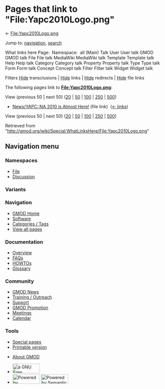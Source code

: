 <div id="mw-page-base" class="noprint">

</div>

<div id="mw-head-base" class="noprint">

</div>

<div id="content" class="mw-body" role="main">

<span id="top"></span>

<div id="mw-js-message" style="display:none;">

</div>



# <span dir="auto">Pages that link to "File:Yapc2010Logo.png"</span>

<div id="bodyContent">

<div id="contentSub">

←
[File:Yapc2010Logo.png](/wiki/File:Yapc2010Logo.png "File:Yapc2010Logo.png")

</div>

<div id="jump-to-nav" class="mw-jump">

Jump to: [navigation](#mw-navigation), [search](#p-search)

</div>

<div id="mw-content-text">

What links here Page:  Namespace:  all (Main) Talk User User talk GMOD
GMOD talk File File talk MediaWiki MediaWiki talk Template Template talk
Help Help talk Category Category talk Property Property talk Type Type
talk Form Form talk Concept Concept talk Filter Filter talk Widget
Widget talk

Filters
[Hide](/mediawiki/index.php?title=Special:WhatLinksHere/File:Yapc2010Logo.png&hidetrans=1 "Special:WhatLinksHere/File:Yapc2010Logo.png")
transclusions \|
[Hide](/mediawiki/index.php?title=Special:WhatLinksHere/File:Yapc2010Logo.png&hidelinks=1 "Special:WhatLinksHere/File:Yapc2010Logo.png")
links \|
[Hide](/mediawiki/index.php?title=Special:WhatLinksHere/File:Yapc2010Logo.png&hideredirs=1 "Special:WhatLinksHere/File:Yapc2010Logo.png")
redirects \|
[Hide](/mediawiki/index.php?title=Special:WhatLinksHere/File:Yapc2010Logo.png&hideimages=1 "Special:WhatLinksHere/File:Yapc2010Logo.png")
file links

The following pages link to
**[File:Yapc2010Logo.png](/wiki/File:Yapc2010Logo.png "File:Yapc2010Logo.png")**:

View (previous 50 \| next 50)
([20](/mediawiki/index.php?title=Special:WhatLinksHere/File:Yapc2010Logo.png&limit=20 "Special:WhatLinksHere/File:Yapc2010Logo.png")
\|
[50](/mediawiki/index.php?title=Special:WhatLinksHere/File:Yapc2010Logo.png&limit=50 "Special:WhatLinksHere/File:Yapc2010Logo.png")
\|
[100](/mediawiki/index.php?title=Special:WhatLinksHere/File:Yapc2010Logo.png&limit=100 "Special:WhatLinksHere/File:Yapc2010Logo.png")
\|
[250](/mediawiki/index.php?title=Special:WhatLinksHere/File:Yapc2010Logo.png&limit=250 "Special:WhatLinksHere/File:Yapc2010Logo.png")
\|
[500](/mediawiki/index.php?title=Special:WhatLinksHere/File:Yapc2010Logo.png&limit=500 "Special:WhatLinksHere/File:Yapc2010Logo.png"))

- [News/YAPC::NA 2010 is Almost
  Here!](/wiki/News/YAPC::NA_2010_is_Almost_Here! "News/YAPC::NA 2010 is Almost Here!")
  (file link) ‎ <span class="mw-whatlinkshere-tools">([←
  links](/mediawiki/index.php?title=Special:WhatLinksHere&target=News%2FYAPC%3A%3ANA+2010+is+Almost+Here%21 "Special:WhatLinksHere"))</span>

View (previous 50 \| next 50)
([20](/mediawiki/index.php?title=Special:WhatLinksHere/File:Yapc2010Logo.png&limit=20 "Special:WhatLinksHere/File:Yapc2010Logo.png")
\|
[50](/mediawiki/index.php?title=Special:WhatLinksHere/File:Yapc2010Logo.png&limit=50 "Special:WhatLinksHere/File:Yapc2010Logo.png")
\|
[100](/mediawiki/index.php?title=Special:WhatLinksHere/File:Yapc2010Logo.png&limit=100 "Special:WhatLinksHere/File:Yapc2010Logo.png")
\|
[250](/mediawiki/index.php?title=Special:WhatLinksHere/File:Yapc2010Logo.png&limit=250 "Special:WhatLinksHere/File:Yapc2010Logo.png")
\|
[500](/mediawiki/index.php?title=Special:WhatLinksHere/File:Yapc2010Logo.png&limit=500 "Special:WhatLinksHere/File:Yapc2010Logo.png"))

</div>

<div class="printfooter">

Retrieved from
"<http://gmod.org/wiki/Special:WhatLinksHere/File:Yapc2010Logo.png>"

</div>

<div id="catlinks" class="catlinks catlinks-allhidden">

</div>

<div class="visualClear">

</div>

</div>

</div>

<div id="mw-navigation">

## Navigation menu

<div id="mw-head">



<div id="left-navigation">

<div id="p-namespaces" class="vectorTabs" role="navigation"
aria-labelledby="p-namespaces-label">

### Namespaces

- <span id="ca-nstab-image"><a href="/wiki/File:Yapc2010Logo.png" accesskey="c"
  title="View the file page [c]">File</a></span>
- <span id="ca-talk"><a
  href="/mediawiki/index.php?title=File_talk:Yapc2010Logo.png&amp;action=edit&amp;redlink=1"
  accesskey="t"
  title="Discussion about the content page [t]">Discussion</a></span>

</div>

<div id="p-variants" class="vectorMenu emptyPortlet" role="navigation"
aria-labelledby="p-variants-label">

### 

### Variants[](#)

<div class="menu">

</div>

</div>

</div>

<div id="right-navigation">





</div>



</div>

</div>

</div>

<div id="mw-panel">

<div id="p-logo" role="banner">

<a href="/wiki/Main_Page"
style="background-image: url(http://gmod.org/images/GMOD-cogs.png);"
title="Visit the main page"></a>

</div>

<div id="p-Navigation" class="portal" role="navigation"
aria-labelledby="p-Navigation-label">

### Navigation

<div class="body">

- <span id="n-GMOD-Home">[GMOD Home](/wiki/Main_Page)</span>
- <span id="n-Software">[Software](/wiki/GMOD_Components)</span>
- <span id="n-Categories-.2F-Tags">[Categories /
  Tags](/wiki/Categories)</span>
- <span id="n-View-all-pages">[View all
  pages](/wiki/Special:AllPages)</span>

</div>

</div>

<div id="p-Documentation" class="portal" role="navigation"
aria-labelledby="p-Documentation-label">

### Documentation

<div class="body">

- <span id="n-Overview">[Overview](/wiki/Overview)</span>
- <span id="n-FAQs">[FAQs](/wiki/Category:FAQ)</span>
- <span id="n-HOWTOs">[HOWTOs](/wiki/Category:HOWTO)</span>
- <span id="n-Glossary">[Glossary](/wiki/Glossary)</span>

</div>

</div>

<div id="p-Community" class="portal" role="navigation"
aria-labelledby="p-Community-label">

### Community

<div class="body">

- <span id="n-GMOD-News">[GMOD News](/wiki/GMOD_News)</span>
- <span id="n-Training-.2F-Outreach">[Training /
  Outreach](/wiki/Training_and_Outreach)</span>
- <span id="n-Support">[Support](/wiki/Support)</span>
- <span id="n-GMOD-Promotion">[GMOD
  Promotion](/wiki/GMOD_Promotion)</span>
- <span id="n-Meetings">[Meetings](/wiki/Meetings)</span>
- <span id="n-Calendar">[Calendar](/wiki/Calendar)</span>

</div>

</div>

<div id="p-tb" class="portal" role="navigation"
aria-labelledby="p-tb-label">

### Tools

<div class="body">

- <span id="t-specialpages"><a href="/wiki/Special:SpecialPages" accesskey="q"
  title="A list of all special pages [q]">Special pages</a></span>
- <span id="t-print"><a
  href="/mediawiki/index.php?title=Special:WhatLinksHere/File:Yapc2010Logo.png&amp;printable=yes"
  rel="alternate" accesskey="p"
  title="Printable version of this page [p]">Printable version</a></span>

</div>

</div>

</div>

</div>

<div id="footer" role="contentinfo">

- <span id="footer-places-about">[About
  GMOD](/wiki/GMOD:About "GMOD:About")</span>

<!-- -->

- <span id="footer-copyrightico">[<img src="http://www.gnu.org/graphics/gfdl-logo-small.png" width="88"
  height="31" alt="a GNU Free Documentation License" />](http://www.gnu.org/licenses/fdl-1.3.html)</span>
- <span id="footer-poweredbyico">[<img src="/mediawiki/skins/common/images/poweredby_mediawiki_88x31.png"
  width="88" height="31" alt="Powered by MediaWiki" />](//www.mediawiki.org/)
  [<img
  src="/mediawiki/extensions/SemanticMediaWiki/includes/../resources/images/smw_button.png"
  width="88" height="31" alt="Powered by Semantic MediaWiki" />](https://www.semantic-mediawiki.org/wiki/Semantic_MediaWiki)</span>

<div style="clear:both">

</div>

</div>
